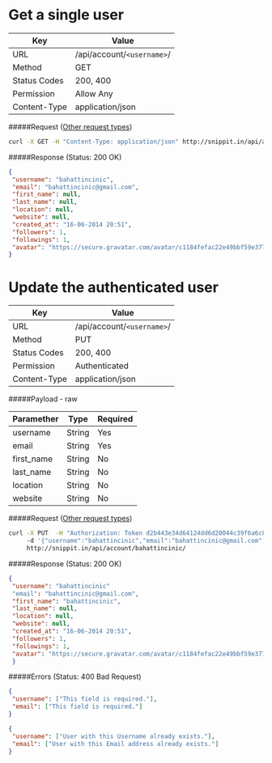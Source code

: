 Get a single user
=======================

| Key             | Value                      |
| ----------------|----------------------------|
| URL             | /api/account/`<username>`/ |
| Method          | GET                        |
| Status Codes    | 200, 400                   |
| Permission      | Allow Any                  |
| Content-Type    | application/json           |


#####Request ([Other request types](../example.md))

```bash
curl -X GET -H "Content-Type: application/json" http://snippit.in/api/account/bahattincinic/
```

#####Response (Status: 200 OK)

```json
{
 "username": "bahattincinic",
 "email": "bahattincinic@gmail.com",
 "first_name": null,
 "last_name": null,
 "location": null,
 "website": null,
 "created_at": "16-06-2014 20:51",
 "followers": 1,
 "followings": 1,
 "avatar": "https://secure.gravatar.com/avatar/c1184fefac22e49bbf59e3775ef6e9dd?s=130&d="
}
```

Update the authenticated user
============================

| Key             | Value                      |
| ----------------|----------------------------|
| URL             | /api/account/`<username>`/ |
| Method          | PUT                        |
| Status Codes    | 200, 400                   |
| Permission      | Authenticated              |
| Content-Type    | application/json           |


#####Payload - raw

| Paramether    | Type     | Required            |
| ------------- | ---------|---------------------|
| username      | String   | Yes                 |
| email         | String   | Yes                 |
| first_name    | String   | No                  |
| last_name     | String   | No                  |
| location      | String   | No                  |
| website       | String   | No                  |

#####Request ([Other request types](../example.md))

```bash
curl -X PUT  -H "Authorization: Token d2b443e34d64124dd6d20044c39f6a6c82fd0ee2"
     -d '{"username":"bahattincinic","email":"bahattincinic@gmail.com", "first_name": "bahattincinic"}'
     http://snippit.in/api/account/bahattincinic/
```

#####Response (Status: 200 OK)

```json
{
 "username": "bahattincinic"
 "email": "bahattincinic@gmail.com",
 "first_name": "bahattincinic",
 "last_name": null,
 "location": null,
 "website": null,
 "created_at": "16-06-2014 20:51",
 "followers": 1,
 "followings": 1,
 "avatar": "https://secure.gravatar.com/avatar/c1184fefac22e49bbf59e3775ef6e9dd?s=130&d="
 }
```

#####Errors (Status: 400 Bad Request)

```json
{
 "username": ["This field is required."],
 "email": ["This field is required."]
}
```

```json
{
 "username": ["User with this Username already exists."],
 "email": ["User with this Email address already exists."]
}
```
